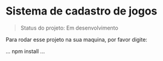 <h1>Sistema de cadastro de jogos</h1>

> Status do projeto: Em desenvolvimento

Para rodar esse projeto na sua maquina, por favor digite:

...
npm install
...   
